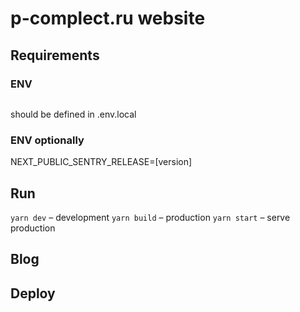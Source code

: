 # p-complect.ru website

## Requirements

### ENV

```

```

should be defined in .env.local

### ENV optionally

NEXT_PUBLIC_SENTRY_RELEASE=[version]

## Run

`yarn dev` – development
`yarn build` – production
`yarn start` – serve production

## Blog

## Deploy
